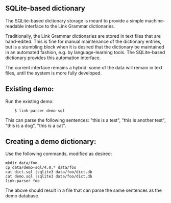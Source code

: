 
SQLite-based dictionary
-----------------------

The SQLite-based dictionary storage is meant to provide a simple
machine-readable interface to the Link Grammar dictionaries.

Traditionally, the Link Grammar dictionaries are stored in text files
that are hand-edited. This is fine for manual maintenance of the
dictionary entries, but is a stumbling block when it is desired that
the dictionary be maintained in an automated fashion, e.g. by
language-learning tools.  The SQLite-based dictionary provides this
automation interface.

The current interface remains a hybrid: some of the data will remain
in text files, until the system is more fully developed.

Existing demo:
--------------
Run the existing demo:
```
    $ link-parser demo-sql
```
This can parse the following sentences: "this is a test", "this is
another test", "this is a dog", "this is a cat".

Creating a demo dictionary:
---------------------------
Use the following commands, modified as desired:
```
mkdir data/foo
cp data/demo-sql/4.0.* data/foo
cat dict.sql |sqlite3 data/foo/dict.db
cat demo.sql |sqlite3 data/foo/dict.db
link-parser foo
```
The above should result in a file that can parse the same sentences
as the demo database.
